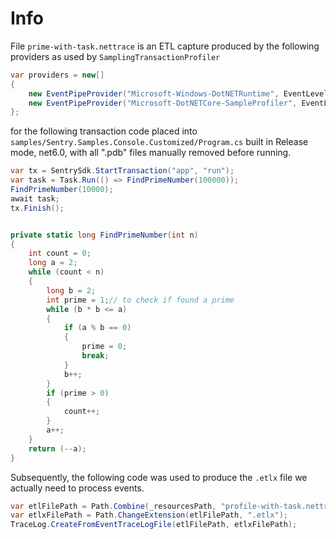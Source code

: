 # Info

File `prime-with-task.nettrace` is an ETL capture produced by the following providers as used by `SamplingTransactionProfiler`

```cs
var providers = new[]
{
    new EventPipeProvider("Microsoft-Windows-DotNETRuntime", EventLevel.Informational, (long)ClrTraceEventParser.Keywords.Default),
    new EventPipeProvider("Microsoft-DotNETCore-SampleProfiler", EventLevel.Informational, (long)ClrTraceEventParser.Keywords.None)
};
```

for the following transaction code placed into `samples/Sentry.Samples.Console.Customized/Program.cs` built in
Release mode, net6.0, with all ".pdb" files manually removed before running.

```cs
var tx = SentrySdk.StartTransaction("app", "run");
var task = Task.Run(() => FindPrimeNumber(100000));
FindPrimeNumber(10000);
await task;
tx.Finish();


private static long FindPrimeNumber(int n)
{
    int count = 0;
    long a = 2;
    while (count < n)
    {
        long b = 2;
        int prime = 1;// to check if found a prime
        while (b * b <= a)
        {
            if (a % b == 0)
            {
                prime = 0;
                break;
            }
            b++;
        }
        if (prime > 0)
        {
            count++;
        }
        a++;
    }
    return (--a);
}
```

Subsequently, the following code was used to produce the `.etlx` file we actually need to process events.

```cs
var etlFilePath = Path.Combine(_resourcesPath, "profile-with-task.nettrace");
var etlxFilePath = Path.ChangeExtension(etlFilePath, ".etlx");
TraceLog.CreateFromEventTraceLogFile(etlFilePath, etlxFilePath);
```
